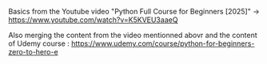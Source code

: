 Basics from the Youtube video "Python Full Course for Beginners [2025]" -> https://www.youtube.com/watch?v=K5KVEU3aaeQ

Also merging the content from the video mentionned abovr and the content of Udemy course : https://www.udemy.com/course/python-for-beginners-zero-to-hero-e
